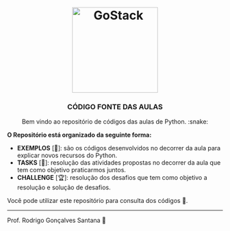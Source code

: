 <h1 align="center">
    <img alt="GoStack" src="https://rocketseat-cdn.s3-sa-east-1.amazonaws.com/bootcamp-header.png" width="200px" />
</h1>

<h3 align="center">
  CÓDIGO FONTE DAS AULAS
</h3>

<p align="center">
Bem vindo ao repositório de códigos das aulas de Python. :snake:
</p>

**O Repositório está organizado da seguinte forma:**


* **EXEMPLOS** [:space_invader:]: são os códigos desenvolvidos no decorrer da aula para explicar novos recursos do Python.
* **TASKS** [:dart:]: resolução das atividades propostas no decorrer da aula que tem como objetivo praticarmos juntos.
* **CHALLENGE** [:trophy:]: resolução dos desafios que tem como objetivo a resolução e solução de desafios.


Você pode utilizar este repositório para consulta dos códigos :rocket:. 

---

Prof. Rodrigo Gonçalves Santana :wave: 
